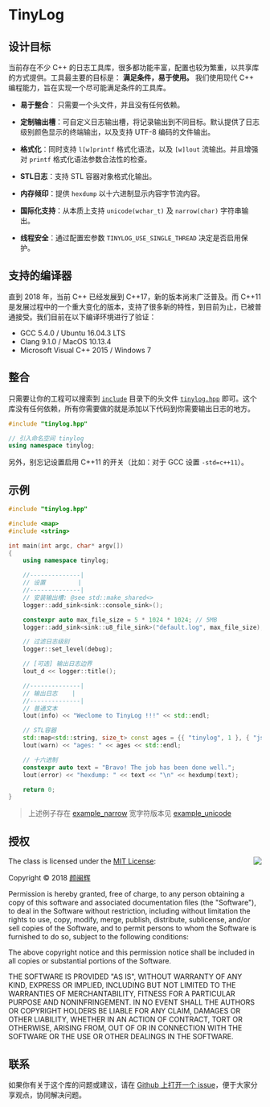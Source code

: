 # TinyLog

## 设计目标

当前存在不少 C++ 的日志工具库，很多都功能丰富，配置也较为繁重，以共享库的方式提供。工具最主要的目标是： **满足条件，易于使用。** 我们使用现代 C++ 编程能力，旨在实现一个尽可能满足条件的工具库。

- **易于整合**： 只需要一个头文件，并且没有任何依赖。

- **定制输出槽**：可自定义日志输出槽，将记录输出到不同目标。默认提供了日志级别颜色显示的终端输出，以及支持 UTF-8 编码的文件输出。

- **格式化**：同时支持 `l[w]printf` 格式化语法，以及 `[w]lout` 流输出。并且增强对 `printf` 格式化语法参数合法性的检查。

- **STL日志**：支持 STL 容器对象格式化输出。

- **内存倾印**：提供 `hexdump` 以十六进制显示内容字节流内容。

- **国际化支持**：从本质上支持 `unicode(wchar_t)` 及 `narrow(char)` 字符串输出。

- **线程安全**：通过配置宏参数 `TINYLOG_USE_SINGLE_THREAD` 决定是否启用保护。

## 支持的编译器

直到 2018 年，当前 C++ 已经发展到 C++17，新的版本尚末广泛普及。而 C++11 是发展过程中的一个重大变化的版本，支持了很多新的特性，到目前为止，已被普通接受。我们目前在以下编译环境进行了验证：

- GCC 5.4.0 / Ubuntu 16.04.3 LTS
- Clang 9.1.0 / MacOS 10.13.4
- Microsoft Visual C++ 2015 / Windows 7

## 整合

只需要让你的工程可以搜索到 [`include`](https://github.com/yanminhui/tinylog/tree/master/include) 目录下的头文件 [`tinylog.hpp`](https://github.com/yanminhui/tinylog/tree/master/include/tinylog.hpp)  即可。这个库没有任何依赖，所有你需要做的就是添加以下代码到你需要输出日志的地方。

~~~cpp
#include "tinylog.hpp"

// 引入命名空间 tinylog
using namespace tinylog;
~~~

另外，别忘记设置启用 C++11 的开关（比如：对于 GCC 设置 `-std=c++11`）。

## 示例

~~~cpp
#include "tinylog.hpp"

#include <map>
#include <string>

int main(int argc, char* argv[])
{
    using namespace tinylog;

    //--------------|
    // 设置         |
    //--------------|
    // 安装输出槽: @see std::make_shared<>
    logger::add_sink<sink::console_sink>();

    constexpr auto max_file_size = 5 * 1024 * 1024; // 5MB
    logger::add_sink<sink::u8_file_sink>("default.log", max_file_size);

    // 过滤日志级别
    logger::set_level(debug);

    // [可选] 输出日志边界
    lout_d << logger::title();

    //--------------|
    // 输出日志    |
    //--------------|
    // 普通文本
    lout(info) << "Weclome to TinyLog !!!" << std::endl;

    // STL容器
    std::map<std::string, size_t> const ages = {{ "tinylog", 1 }, { "json", 5 }};
    lout(warn) << "ages: " << ages << std::endl;

    // 十六进制
    constexpr auto text = "Bravo! The job has been done well.";
    lout(error) << "hexdump: " << text << "\n" << hexdump(text);

    return 0;
}
~~~

> 上述例子存在 [example_narrow](https://github.com/yanminhui/tinylog/tree/master/example/example_narrow.cpp)
> 宽字符版本见 [example_unicode](https://github.com/yanminhui/tinylog/tree/master/example/example_narrow.cpp)

## 授权
<img align="right" src="http://opensource.org/trademarks/opensource/OSI-Approved-License-100x137.png">

The class is licensed under the [MIT License](http://opensource.org/licenses/MIT):

Copyright &copy; 2018 [颜闽辉](mailto://yanminhui163@163.com)

Permission is hereby granted, free of charge, to any person obtaining a copy
of this software and associated documentation files (the "Software"), to deal
in the Software without restriction, including without limitation the rights
to use, copy, modify, merge, publish, distribute, sublicense, and/or sell
copies of the Software, and to permit persons to whom the Software is
furnished to do so, subject to the following conditions:

The above copyright notice and this permission notice shall be included in all
copies or substantial portions of the Software.

THE SOFTWARE IS PROVIDED "AS IS", WITHOUT WARRANTY OF ANY KIND, EXPRESS OR
IMPLIED, INCLUDING BUT NOT LIMITED TO THE WARRANTIES OF MERCHANTABILITY,
FITNESS FOR A PARTICULAR PURPOSE AND NONINFRINGEMENT. IN NO EVENT SHALL THE
AUTHORS OR COPYRIGHT HOLDERS BE LIABLE FOR ANY CLAIM, DAMAGES OR OTHER
LIABILITY, WHETHER IN AN ACTION OF CONTRACT, TORT OR OTHERWISE, ARISING FROM,
OUT OF OR IN CONNECTION WITH THE SOFTWARE OR THE USE OR OTHER DEALINGS IN THE
SOFTWARE.

## 联系

如果你有关于这个库的问题或建议，请在 [Github 上打开一个 issue](https://github.com/yanminhui/tinylog/issues/new)，便于大家分享观点，协同解决问题。
